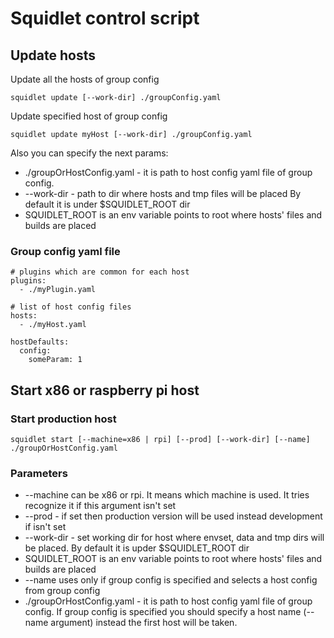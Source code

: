 # Squidlet control script

## Update hosts

Update all the hosts of group config

    squidlet update [--work-dir] ./groupConfig.yaml

Update specified host of group config 

    squidlet update myHost [--work-dir] ./groupConfig.yaml
    
Also you can specify the next params:

* ./groupOrHostConfig.yaml - it is path to host config yaml file of group config.
* --work-dir - path to dir where hosts and tmp files will be placed
  By default it is under $SQUIDLET_ROOT dir
* SQUIDLET_ROOT is an env variable points to root where hosts' files and builds are placed


### Group config yaml file

    # plugins which are common for each host
    plugins:
      - ./myPlugin.yaml
      
    # list of host config files
    hosts:
      - ./myHost.yaml

    hostDefaults:
      config:
        someParam: 1

## Start x86 or raspberry pi host
 
### Start production host

    squidlet start [--machine=x86 | rpi] [--prod] [--work-dir] [--name] ./groupOrHostConfig.yaml

### Parameters

* --machine can be x86 or rpi. It means which machine is used.
  It tries recognize it if this argument isn't set
* --prod - if set then production version will be used instead development if isn't set
* --work-dir - set working dir for host where envset, data and tmp dirs will be placed.
  By default it is upder $SQUIDLET_ROOT dir
* SQUIDLET_ROOT is an env variable points to root where hosts' files and builds are placed
* --name uses only if group config is specified
  and selects a host config from group config
* ./groupOrHostConfig.yaml - it is path to host config yaml file of group config.
  If group config is specified you should specify a host name (--name argument)
  instead the first host will be taken.
  